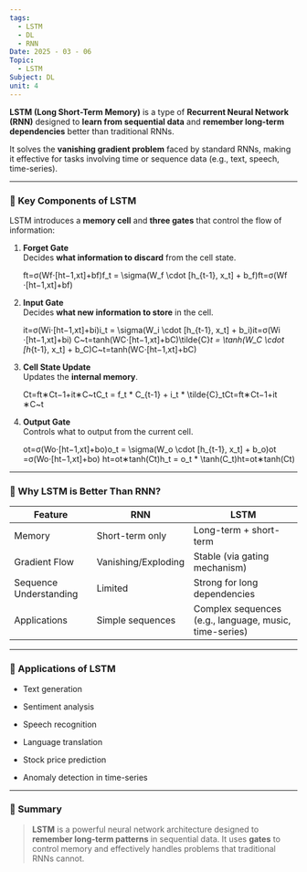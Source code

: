 ```yaml
---
tags:
  - LSTM
  - DL
  - RNN
Date: 2025 - 03 - 06
Topic:
  - LSTM
Subject: DL
unit: 4
---
```

**LSTM (Long Short-Term Memory)** is a type of **Recurrent Neural Network (RNN)** designed to **learn from sequential data** and **remember long-term dependencies** better than traditional RNNs.

It solves the **vanishing gradient problem** faced by standard RNNs, making it effective for tasks involving time or sequence data (e.g., text, speech, time-series).

---

### 🔹 Key Components of LSTM

LSTM introduces a **memory cell** and **three gates** that control the flow of information:

1. **Forget Gate**  
    Decides **what information to discard** from the cell state.
    
    ft=σ(Wf⋅[ht−1,xt]+bf)f_t = \sigma(W_f \cdot [h_{t-1}, x_t] + b_f)ft​=σ(Wf​⋅[ht−1​,xt​]+bf​)
2. **Input Gate**  
    Decides **what new information to store** in the cell.
    
    it=σ(Wi⋅[ht−1,xt]+bi)i_t = \sigma(W_i \cdot [h_{t-1}, x_t] + b_i)it​=σ(Wi​⋅[ht−1​,xt​]+bi​) C~t=tanh⁡(WC⋅[ht−1,xt]+bC)\tilde{C}_t = \tanh(W_C \cdot [h_{t-1}, x_t] + b_C)C~t​=tanh(WC​⋅[ht−1​,xt​]+bC​)
3. **Cell State Update**  
    Updates the **internal memory**.
    
    Ct=ft∗Ct−1+it∗C~tC_t = f_t * C_{t-1} + i_t * \tilde{C}_tCt​=ft​∗Ct−1​+it​∗C~t​
4. **Output Gate**  
    Controls what to output from the current cell.
    
    ot=σ(Wo⋅[ht−1,xt]+bo)o_t = \sigma(W_o \cdot [h_{t-1}, x_t] + b_o)ot​=σ(Wo​⋅[ht−1​,xt​]+bo​) ht=ot∗tanh⁡(Ct)h_t = o_t * \tanh(C_t)ht​=ot​∗tanh(Ct​)

---

### 🔹 Why LSTM is Better Than RNN?

|Feature|RNN|LSTM|
|---|---|---|
|Memory|Short-term only|Long-term + short-term|
|Gradient Flow|Vanishing/Exploding|Stable (via gating mechanism)|
|Sequence Understanding|Limited|Strong for long dependencies|
|Applications|Simple sequences|Complex sequences (e.g., language, music, time-series)|

---

### 🔹 Applications of LSTM

- Text generation
    
- Sentiment analysis
    
- Speech recognition
    
- Language translation
    
- Stock price prediction
    
- Anomaly detection in time-series
    

---

### 🔹 Summary

> **LSTM** is a powerful neural network architecture designed to **remember long-term patterns** in sequential data. It uses **gates** to control memory and effectively handles problems that traditional RNNs cannot.